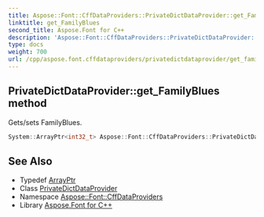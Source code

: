 ```yaml
---
title: Aspose::Font::CffDataProviders::PrivateDictDataProvider::get_FamilyBlues method
linktitle: get_FamilyBlues
second_title: Aspose.Font for C++
description: 'Aspose::Font::CffDataProviders::PrivateDictDataProvider::get_FamilyBlues method. Gets/sets FamilyBlues in C++.'
type: docs
weight: 700
url: /cpp/aspose.font.cffdataproviders/privatedictdataprovider/get_familyblues/
---
```

## PrivateDictDataProvider::get_FamilyBlues method


Gets/sets FamilyBlues.

```cpp
System::ArrayPtr<int32_t> Aspose::Font::CffDataProviders::PrivateDictDataProvider::get_FamilyBlues()
```

## See Also

* Typedef [ArrayPtr](../../../system/arrayptr/)
* Class [PrivateDictDataProvider](../)
* Namespace [Aspose::Font::CffDataProviders](../../)
* Library [Aspose.Font for C++](../../../)
